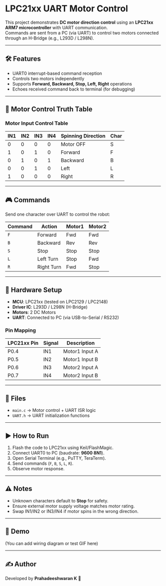 # LPC21xx UART Motor Control

This project demonstrates **DC motor direction control** using an **LPC21xx ARM7 microcontroller** with UART communication.  
Commands are sent from a PC (via UART) to control two motors connected through an H-Bridge (e.g., L293D / L298N).

---

## 🛠 Features
- UART0 interrupt-based command reception  
- Controls two motors independently  
- Supports **Forward, Backward, Stop, Left, Right** operations  
- Echoes received command back to terminal (for debugging)  

---

## 📜 Motor Control Truth Table

### Motor Input Control Table
| IN1 | IN2 | IN3 | IN4 | Spinning Direction | Char |
|-----|-----|-----|-----|---------------------|------|
|  0  |  0  |  0  |  0  | Motor OFF           |  S   |
|  1  |  0  |  1  |  0  | Forward             |  F   |
|  0  |  1  |  0  |  1  | Backward            |  B   |
|  0  |  0  |  1  |  0  | Left                |  L   |
|  1  |  0  |  0  |  0  | Right               |  R   |

---

## 🎮 Commands

Send one character over UART to control the robot:

| Command | Action      | Motor1 | Motor2 |
|---------|-------------|--------|--------|
| `F`     | Forward     | Fwd    | Fwd    |
| `B`     | Backward    | Rev    | Rev    |
| `S`     | Stop        | Stop   | Stop   |
| `L`     | Left Turn   | Stop   | Fwd    |
| `R`     | Right Turn  | Fwd    | Stop   |

---

## 🔧 Hardware Setup
- **MCU**: LPC21xx (tested on LPC2129 / LPC2148)  
- **Driver IC**: L293D / L298N (H-Bridge)  
- **Motors**: 2 DC Motors  
- **UART**: Connected to PC (via USB-to-Serial / RS232)  

### Pin Mapping
| LPC21xx Pin | Signal | Description |
|-------------|--------|-------------|
| P0.4        | IN1    | Motor1 Input A |
| P0.5        | IN2    | Motor1 Input B |
| P0.6        | IN3    | Motor2 Input A |
| P0.7        | IN4    | Motor2 Input B |

---

## 📂 Files
- `main.c` → Motor control + UART ISR logic  
- `UART.h` → UART initialization functions  

---

## ▶️ How to Run
1. Flash the code to LPC21xx using Keil/FlashMagic.  
2. Connect UART0 to PC (baudrate: **9600 8N1**).  
3. Open Serial Terminal (e.g., PuTTY, TeraTerm).  
4. Send commands (`F`, `B`, `S`, `L`, `R`).  
5. Observe motor response.  

---

## ⚠️ Notes
- Unknown characters default to **Stop** for safety.  
- Ensure external motor supply voltage matches motor rating.  
- Swap IN1/IN2 or IN3/IN4 if motor spins in the wrong direction.  

---

## 📸 Demo
(You can add wiring diagram or test GIF here)

---

## ✍️ Author
Developed by **Prahadeeshwaran K** 🚀  
